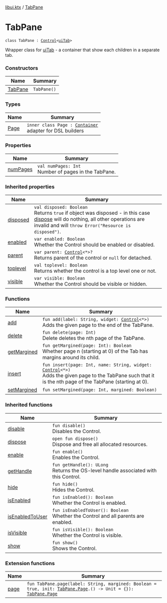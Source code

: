 [libui.ktx](../README.md) / [TabPane](README.md)

# TabPane

`class TabPane : `[`Control`](../-control/README.md)`<`[`uiTab`](../../libui/ui-tab.md)`>`

Wrapper class for [uiTab](../../libui/ui-tab.md) - a container that show each children in a separate tab.

### Constructors

| Name | Summary |
|---|---|
| [TabPane](-tab-pane.md) | `TabPane()` |

### Types

| Name | Summary |
|---|---|
| [Page](-page/README.md) | `inner class Page : `[`Container`](../-container/README.md)<br>adapter for DSL builders |

### Properties

| Name | Summary |
|---|---|
| [numPages](num-pages.md) | `val numPages: Int`<br>Number of pages in the TabPane. |

### Inherited properties

| Name | Summary |
|---|---|
| [disposed](../-disposable/disposed.md) | `val disposed: Boolean`<br>Returns `true` if object was disposed - in this case [dispose](../-disposable/dispose.md) will do nothing, all other operations are invalid and will `throw Error("Resource is disposed")`. |
| [enabled](../-control/enabled.md) | `var enabled: Boolean`<br>Whether the Control should be enabled or disabled. |
| [parent](../-control/parent.md) | `var parent: `[`Control`](../-control/README.md)`<*>?`<br>Returns parent of the control or `null` for detached. |
| [toplevel](../-control/toplevel.md) | `val toplevel: Boolean`<br>Returns whether the control is a top level one or not. |
| [visible](../-control/visible.md) | `var visible: Boolean`<br>Whether the Control should be visible or hidden. |

### Functions

| Name | Summary |
|---|---|
| [add](add.md) | `fun add(label: String, widget: `[`Control`](../-control/README.md)`<*>)`<br>Adds the given page to the end of the TabPane. |
| [delete](delete.md) | `fun delete(page: Int)`<br>Delete deletes the nth page of the TabPane. |
| [getMargined](get-margined.md) | `fun getMargined(page: Int): Boolean`<br>Whether page n (starting at 0) of the Tab has margins around its child. |
| [insert](insert.md) | `fun insert(page: Int, name: String, widget: `[`Control`](../-control/README.md)`<*>)`<br>Adds the given page to the TabPane such that it is the nth page of the TabPane (starting at 0). |
| [setMargined](set-margined.md) | `fun setMargined(page: Int, margined: Boolean)` |

### Inherited functions

| Name | Summary |
|---|---|
| [disable](../-control/disable.md) | `fun disable()`<br>Disables the Control. |
| [dispose](../-control/dispose.md) | `open fun dispose()`<br>Dispose and free all allocated resources. |
| [enable](../-control/enable.md) | `fun enable()`<br>Enables the Control. |
| [getHandle](../-control/get-handle.md) | `fun getHandle(): ULong`<br>Returns the OS-level handle associated with this Control. |
| [hide](../-control/hide.md) | `fun hide()`<br>Hides the Control. |
| [isEnabled](../-control/is-enabled.md) | `fun isEnabled(): Boolean`<br>Whether the Control is enabled. |
| [isEnabledToUser](../-control/is-enabled-to-user.md) | `fun isEnabledToUser(): Boolean`<br>Whether the Control and all parents are enabled. |
| [isVisible](../-control/is-visible.md) | `fun isVisible(): Boolean`<br>Whether the Control is visible. |
| [show](../-control/show.md) | `fun show()`<br>Shows the Control. |

### Extension functions

| Name | Summary |
|---|---|
| [page](../page.md) | `fun TabPane.page(label: String, margined: Boolean = true, init: `[`TabPane.Page`](-page/README.md)`.() -> Unit = {}): `[`TabPane.Page`](-page/README.md) |
